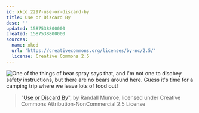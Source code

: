 ```yaml
---
id: xkcd.2297-use-or-discard-by
title: Use or Discard By
desc: ''
updated: 1587538800000
created: 1587538800000
sources:
  name: xkcd
  url: 'https://creativecommons.org/licenses/by-nc/2.5/'
  license: Creative Commons 2.5
---
```

![One of the things of bear spray says that, and I'm not one to disobey safety instructions, but there are no bears around here. Guess it's time for a camping trip where we leave lots of food out!](https://imgs.xkcd.com/comics/use_or_discard_by.png)
> "[Use or Discard By](https://xkcd.com/2297/)", by Randall Munroe, licensed under Creative Commons Attribution-NonCommercial 2.5 License
